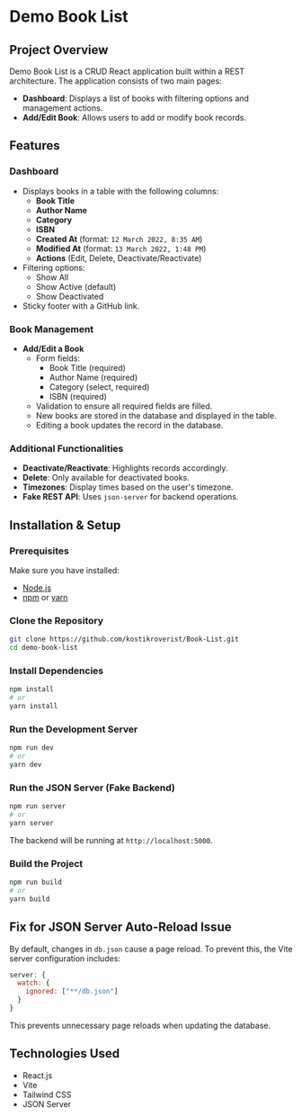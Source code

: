 # Demo Book List

## Project Overview
Demo Book List is a CRUD React application built within a REST architecture. The application consists of two main pages:
- **Dashboard**: Displays a list of books with filtering options and management actions.
- **Add/Edit Book**: Allows users to add or modify book records.

## Features
### Dashboard
- Displays books in a table with the following columns:
  - **Book Title**
  - **Author Name**
  - **Category**
  - **ISBN**
  - **Created At** (format: `12 March 2022, 8:35 AM`)
  - **Modified At** (format: `13 March 2022, 1:48 PM`)
  - **Actions** (Edit, Delete, Deactivate/Reactivate)
- Filtering options:
  - Show All
  - Show Active (default)
  - Show Deactivated
- Sticky footer with a GitHub link.

### Book Management
- **Add/Edit a Book**
  - Form fields:
    - Book Title (required)
    - Author Name (required)
    - Category (select, required)
    - ISBN (required)
  - Validation to ensure all required fields are filled.
  - New books are stored in the database and displayed in the table.
  - Editing a book updates the record in the database.

### Additional Functionalities
- **Deactivate/Reactivate**: Highlights records accordingly.
- **Delete**: Only available for deactivated books.
- **Timezones**: Display times based on the user's timezone.
- **Fake REST API**: Uses `json-server` for backend operations.

## Installation & Setup
### Prerequisites
Make sure you have installed:
- [Node.js](https://nodejs.org/)
- [npm](https://www.npmjs.com/) or [yarn](https://yarnpkg.com/)

### Clone the Repository
```sh
git clone https://github.com/kostikroverist/Book-List.git
cd demo-book-list
```

### Install Dependencies
```sh
npm install
# or
yarn install
```

### Run the Development Server
```sh
npm run dev
# or
yarn dev
```

### Run the JSON Server (Fake Backend)
```sh
npm run server
# or
yarn server
```
The backend will be running at `http://localhost:5000`.

### Build the Project
```sh
npm run build
# or
yarn build
```



## Fix for JSON Server Auto-Reload Issue
By default, changes in `db.json` cause a page reload. To prevent this, the Vite server configuration includes:
```js
server: {
  watch: {
    ignored: ["**/db.json"]
  }
}
```
This prevents unnecessary page reloads when updating the database.

## Technologies Used
- React.js
- Vite
- Tailwind CSS
- JSON Server



